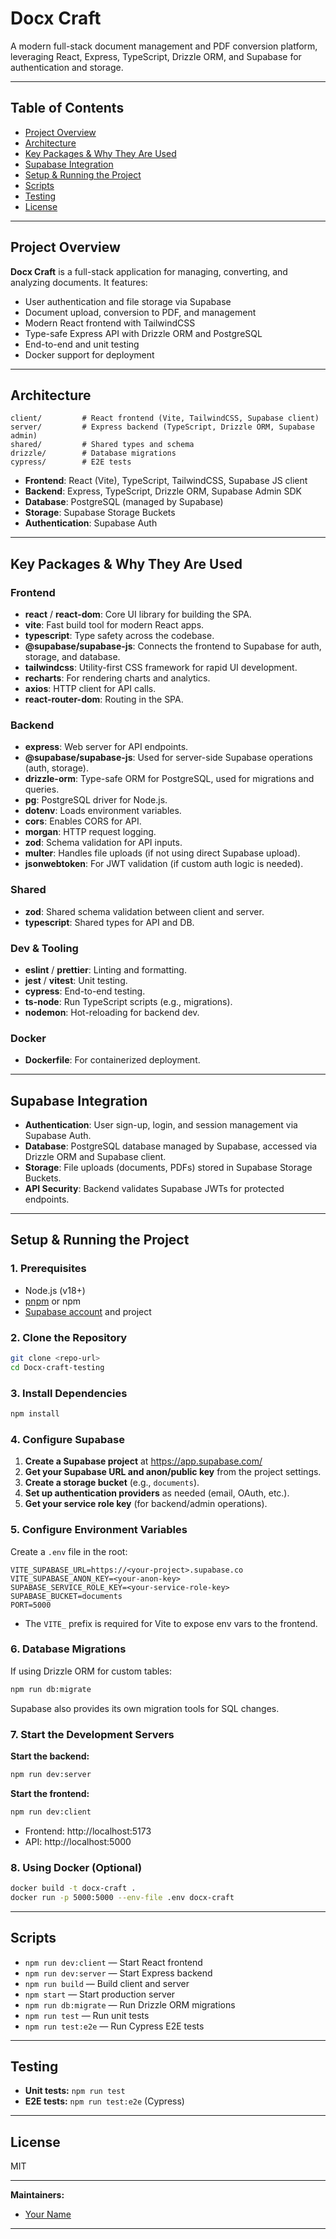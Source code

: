 # Docx Craft

A modern full-stack document management and PDF conversion platform, leveraging React, Express, TypeScript, Drizzle ORM, and Supabase for authentication and storage.

---

## Table of Contents

- [Project Overview](#project-overview)
- [Architecture](#architecture)
- [Key Packages & Why They Are Used](#key-packages--why-they-are-used)
- [Supabase Integration](#supabase-integration)
- [Setup & Running the Project](#setup--running-the-project)
- [Scripts](#scripts)
- [Testing](#testing)
- [License](#license)

---

## Project Overview

**Docx Craft** is a full-stack application for managing, converting, and analyzing documents. It features:

- User authentication and file storage via Supabase
- Document upload, conversion to PDF, and management
- Modern React frontend with TailwindCSS
- Type-safe Express API with Drizzle ORM and PostgreSQL
- End-to-end and unit testing
- Docker support for deployment

---

## Architecture

```
client/         # React frontend (Vite, TailwindCSS, Supabase client)
server/         # Express backend (TypeScript, Drizzle ORM, Supabase admin)
shared/         # Shared types and schema
drizzle/        # Database migrations
cypress/        # E2E tests
```

- **Frontend**: React (Vite), TypeScript, TailwindCSS, Supabase JS client
- **Backend**: Express, TypeScript, Drizzle ORM, Supabase Admin SDK
- **Database**: PostgreSQL (managed by Supabase)
- **Storage**: Supabase Storage Buckets
- **Authentication**: Supabase Auth

---

## Key Packages & Why They Are Used

### Frontend

- **react** / **react-dom**: Core UI library for building the SPA.
- **vite**: Fast build tool for modern React apps.
- **typescript**: Type safety across the codebase.
- **@supabase/supabase-js**: Connects the frontend to Supabase for auth, storage, and database.
- **tailwindcss**: Utility-first CSS framework for rapid UI development.
- **recharts**: For rendering charts and analytics.
- **axios**: HTTP client for API calls.
- **react-router-dom**: Routing in the SPA.

### Backend

- **express**: Web server for API endpoints.
- **@supabase/supabase-js**: Used for server-side Supabase operations (auth, storage).
- **drizzle-orm**: Type-safe ORM for PostgreSQL, used for migrations and queries.
- **pg**: PostgreSQL driver for Node.js.
- **dotenv**: Loads environment variables.
- **cors**: Enables CORS for API.
- **morgan**: HTTP request logging.
- **zod**: Schema validation for API inputs.
- **multer**: Handles file uploads (if not using direct Supabase upload).
- **jsonwebtoken**: For JWT validation (if custom auth logic is needed).

### Shared

- **zod**: Shared schema validation between client and server.
- **typescript**: Shared types for API and DB.

### Dev & Tooling

- **eslint** / **prettier**: Linting and formatting.
- **jest** / **vitest**: Unit testing.
- **cypress**: End-to-end testing.
- **ts-node**: Run TypeScript scripts (e.g., migrations).
- **nodemon**: Hot-reloading for backend dev.

### Docker

- **Dockerfile**: For containerized deployment.

---

## Supabase Integration

- **Authentication**: User sign-up, login, and session management via Supabase Auth.
- **Database**: PostgreSQL database managed by Supabase, accessed via Drizzle ORM and Supabase client.
- **Storage**: File uploads (documents, PDFs) stored in Supabase Storage Buckets.
- **API Security**: Backend validates Supabase JWTs for protected endpoints.

---

## Setup & Running the Project

### 1. Prerequisites

- Node.js (v18+)
- [pnpm](https://pnpm.io/) or npm
- [Supabase account](https://supabase.com/) and project

### 2. Clone the Repository

```sh
git clone <repo-url>
cd Docx-craft-testing
```

### 3. Install Dependencies

```sh
npm install
```

### 4. Configure Supabase

1. **Create a Supabase project** at https://app.supabase.com/
2. **Get your Supabase URL and anon/public key** from the project settings.
3. **Create a storage bucket** (e.g., `documents`).
4. **Set up authentication providers** as needed (email, OAuth, etc.).
5. **Get your service role key** (for backend/admin operations).

### 5. Configure Environment Variables

Create a `.env` file in the root:

```
VITE_SUPABASE_URL=https://<your-project>.supabase.co
VITE_SUPABASE_ANON_KEY=<your-anon-key>
SUPABASE_SERVICE_ROLE_KEY=<your-service-role-key>
SUPABASE_BUCKET=documents
PORT=5000
```

- The `VITE_` prefix is required for Vite to expose env vars to the frontend.

### 6. Database Migrations

If using Drizzle ORM for custom tables:

```sh
npm run db:migrate
```

Supabase also provides its own migration tools for SQL changes.

### 7. Start the Development Servers

**Start the backend:**

```sh
npm run dev:server
```

**Start the frontend:**

```sh
npm run dev:client
```

- Frontend: http://localhost:5173
- API: http://localhost:5000

### 8. Using Docker (Optional)

```sh
docker build -t docx-craft .
docker run -p 5000:5000 --env-file .env docx-craft
```

---

## Scripts

- `npm run dev:client` — Start React frontend
- `npm run dev:server` — Start Express backend
- `npm run build` — Build client and server
- `npm start` — Start production server
- `npm run db:migrate` — Run Drizzle ORM migrations
- `npm run test` — Run unit tests
- `npm run test:e2e` — Run Cypress E2E tests

---

## Testing

- **Unit tests:** `npm run test`
- **E2E tests:** `npm run test:e2e` (Cypress)

---

## License

MIT

---

**Maintainers:**  
- [Your Name](mailto:your@email.com)

---
